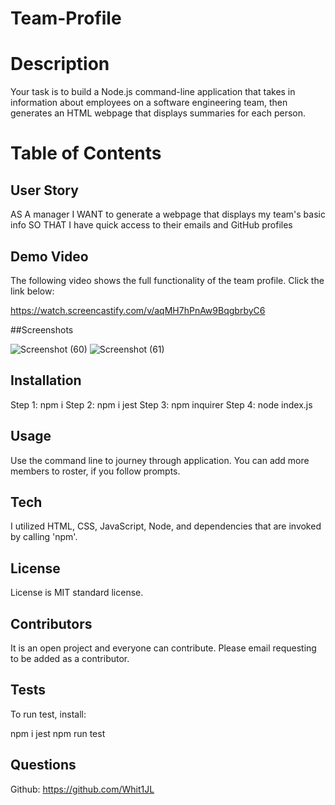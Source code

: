 # Team-Profile

# Description 
Your task is to build a Node.js command-line application that takes in information about employees on a software engineering team, then generates an HTML webpage that displays summaries for each person. 


# Table of Contents

## User Story
AS A manager
I WANT to generate a webpage that displays my team's basic info
SO THAT I have quick access to their emails and GitHub profiles

## Demo Video

The following video shows the full functionality of the team profile. Click the link below:

https://watch.screencastify.com/v/aqMH7hPnAw9BqgbrbyC6

##Screenshots

![Screenshot (60)](https://user-images.githubusercontent.com/82970208/140378352-d469b92c-350f-4f76-a8d4-debeabd98d37.png)
![Screenshot (61)](https://user-images.githubusercontent.com/82970208/140378761-dac7137b-3732-4ec3-b813-13a307402f51.png)


## Installation

Step 1: npm i 
Step 2: npm i jest
Step 3: npm inquirer
Step 4: node index.js

## Usage 

Use the command line to journey through application. You can add more members to roster, if you follow prompts.

## Tech

I utilized HTML, CSS, JavaScript, Node, and dependencies that are invoked by calling 'npm'.

## License 

License is MIT standard license. 

## Contributors

It is an open project and everyone can contribute. Please email requesting to be added as a contributor.

## Tests

To run test, install:

 npm i jest
 npm run test

## Questions
Github: https://github.com/Whit1JL
